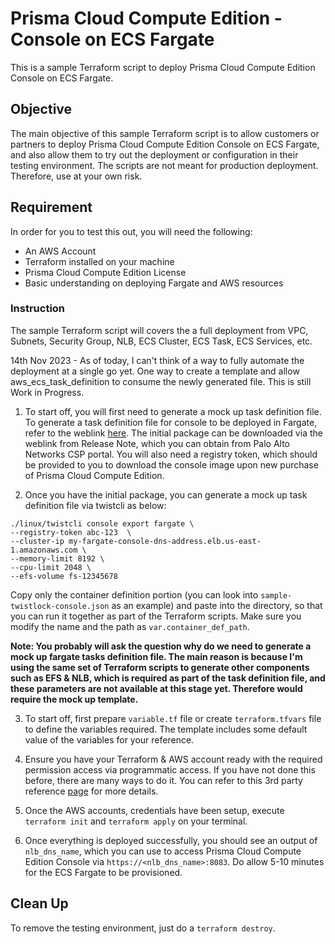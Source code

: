 # Prisma Cloud Compute Edition - Console on ECS Fargate

This is a sample Terraform script to deploy Prisma Cloud Compute Edition Console on ECS Fargate. 

## Objective
The main objective of this sample Terraform script is to allow customers or partners to deploy Prisma Cloud Compute Edition Console on ECS Fargate, and also allow them to try out the deployment or configuration in their testing environment. The scripts are not meant for production deployment. Therefore, use at your own risk.

## Requirement
In order for you to test this out, you will need the following:
- An AWS Account 
- Terraform installed on your machine
- Prisma Cloud Compute Edition License
- Basic understanding on deploying Fargate and AWS resources

### Instruction
The sample Terraform script will covers the a full deployment from VPC, Subnets, Security Group, NLB, ECS Cluster, ECS Task, ECS Services, etc. 

14th Nov 2023 - As of today, I can't think of a way to fully automate the deployment at a single go yet. One way to create a template and allow aws_ecs_task_definition to consume the newly generated file. This is still Work in Progress.

1. To start off, you will first need to generate a mock up task definition file. To generate a task definition file for console to be deployed in Fargate, refer to the weblink [here](https://docs.prismacloud.io/en/compute-edition/30/admin-guide/install/deploy-console/console-on-fargate). The initial package can be downloaded via the weblink from Release Note, which you can obtain from Palo Alto Networks CSP portal. You will also need a registry token, which should be provided to you to download the console image upon new purchase of Prisma Cloud Compute Edition.

2. Once you have the initial package, you can generate a mock up task definition file via twistcli as below:
```
./linux/twistcli console export fargate \
--registry-token abc-123  \
--cluster-ip my-fargate-console-dns-address.elb.us-east-1.amazonaws.com \
--memory-limit 8192 \
--cpu-limit 2048 \
--efs-volume fs-12345678
```
Copy only the container definition portion (you can look into ```sample-twistlock-console.json``` as an example) and paste into the directory, so that you can run it together as part of the Terraform scripts. Make sure you modify the name and the path as ```var.container_def_path```. 

**Note: You probably will ask the question why do we need to generate a mock up fargate tasks definition file. The main reason is because I'm using the same set of Terraform scripts to generate other components such as EFS & NLB, which is required as part of the task definition file, and these parameters are not available at this stage yet. Therefore would require the mock up template.**

3. To start off, first prepare ```variable.tf``` file or create ```terraform.tfvars``` file to define the variables required. The template includes some default value of the variables for your reference.

4. Ensure you have your Terraform & AWS account ready with the required permission access via programmatic access. If you have not done this before, there are many ways to do it. You can refer to this 3rd party reference [page](https://medium.com/@CloudTopG/discover-the-3-steps-to-creating-an-iam-user-with-access-secret-access-keys-for-terraform-scripts-28110e280460) for more details.

5. Once the AWS accounts, credentials have been setup, execute ```terraform init``` and ```terraform apply``` on your terminal.

6. Once everything is deployed successfully, you should see an output of ```nlb_dns_name```, which you can use to access Prisma Cloud Compute Edition Console via ```https://<nlb_dns_name>:8083```. Do allow 5-10 minutes for the ECS Fargate to be provisioned.

## Clean Up
To remove the testing environment, just do a ```terraform destroy```.
